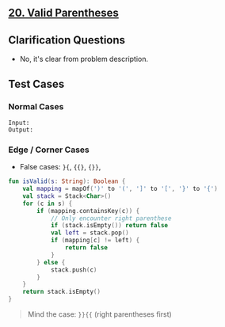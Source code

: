 ## [20. Valid Parentheses](https://leetcode.com/problems/valid-parentheses/)

## Clarification Questions
* No, it's clear from problem description.
 
## Test Cases
### Normal Cases
```
Input: 
Output: 
```
### Edge / Corner Cases
* False cases: `}{`, `{{}`, `{}}`, 

```kotlin
fun isValid(s: String): Boolean {
    val mapping = mapOf(')' to '(', ']' to '[', '}' to '{')
    val stack = Stack<Char>()
    for (c in s) {
        if (mapping.containsKey(c)) {
            // Only encounter right parenthese
            if (stack.isEmpty()) return false
            val left = stack.pop()
            if (mapping[c] != left) {
                return false
            }
        } else {
            stack.push(c)
        }
    }
    return stack.isEmpty()
}
```

> Mind the case: `}}{{` (right parentheses first)